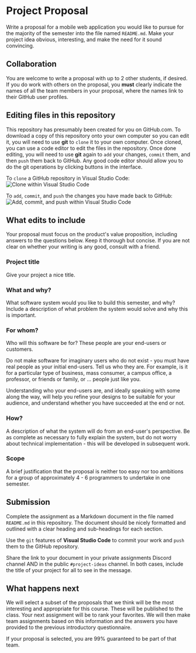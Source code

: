# Project Proposal

Write a proposal for a mobile web application you would like to pursue for the majority of the semester into the file named `README.md`. Make your project idea obvious, interesting, and make the need for it sound convincing.

## Collaboration

You are welcome to write a proposal with up to 2 other students, if desired. If you do work with others on the proposal, you **must** clearly indicate the names of all the team members in your proposal, where the names link to their GitHub user profiles.

## Editing files in this repository

This repository has presumably been created for you on GitHub.com. To download a copy of this repository onto your own computer so you can edit it, you will need to use **git** to `clone` it to your own computer. Once cloned, you can use a code editor to edit the files in the repository. Once done editing, you will need to use **git** again to `add` your changes, `commit` them, and then `push` them back to GitHub. Any good code editor should allow you to do the git operations by clicking buttons in the interface.

To `clone` a GitHub repository in Visual Studio Code:
![Clone within Visual Studio Code](../assets/vscode-clone.png)

To `add`, `commit`, and `push` the changes you have made back to GitHub:
![Add, commit, and push within Visual Studio Code](../assets/vscode-commit.png)

## What edits to include

Your proposal must focus on the product's value proposition, including answers to the questions below. Keep it thorough but concise. If you are not clear on whether your writing is any good, consult with a friend.

### Project title

Give your project a nice title.

### What and why?

What software system would you like to build this semester, and why? Include a description of what problem the system would solve and why this is important.

### For whom?

Who will this software be for? These people are your end-users or customers.

Do not make software for imaginary users who do not exist - you must have real people as your initial end-users. Tell us who they are. For example, is it for a particular type of business, mass consumer, a campus office, a professor, or friends or family, or ... people just like you.

Understanding who your end-users are, and ideally speaking with some along the way, will help you refine your designs to be suitable for your audience, and understand whether you have succeeded at the end or not.

### How?

A description of what the system will do from an end-user's perspective. Be as complete as necessary to fully explain the system, but do not worry about technical implementation - this will be developed in subsequent work.

### Scope

A brief justification that the proposal is neither too easy nor too ambitions for a group of approximately 4 - 6 programmers to undertake in one semester.

## Submission

Complete the assignment as a Markdown document in the file named `README.md` in this repository. The document should be nicely formatted and outlined with a clear heading and sub-headings for each section.

Use the `git` features of **Visual Studio Code** to commit your work and `push` them to the GitHub repository.

Share the link to your document in your private assignments Discord channel AND in the public `#project-ideas` channel. In both cases, include the title of your project for all to see in the message.

## What happens next

We will select a subset of the proposals that we think will be the most interesting and appropriate for this course. These will be published to the class. Your next assignment will be to rank your favorites. We will then make team assignments based on this information and the answers you have provided to the previous introductory questionnaire.

If your proposal is selected, you are 99% guaranteed to be part of that team.
